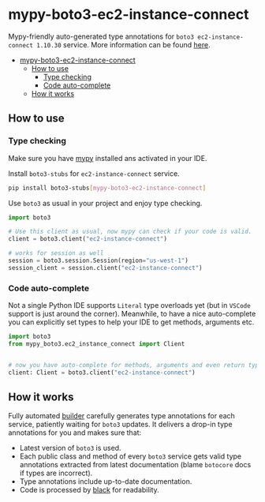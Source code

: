 # mypy-boto3-ec2-instance-connect

Mypy-friendly auto-generated type annotations for `boto3 ec2-instance-connect 1.10.30` service.
More information can be found [here](https://github.com/vemel/mypy_boto3).

- [mypy-boto3-ec2-instance-connect](#mypy-boto3-ec2-instance-connect)
  - [How to use](#how-to-use)
    - [Type checking](#type-checking)
    - [Code auto-complete](#code-auto-complete)
  - [How it works](#how-it-works)

## How to use

### Type checking

Make sure you have [mypy](https://github.com/python/mypy) installed ans activated in your IDE.

Install `boto3-stubs` for `ec2-instance-connect` service.

```bash
pip install boto3-stubs[mypy-boto3-ec2-instance-connect]
```

Use `boto3` as usual in your project and enjoy type checking.

```python
import boto3

# Use this client as usual, now mypy can check if your code is valid.
client = boto3.client("ec2-instance-connect")

# works for session as well
session = boto3.session.Session(region="us-west-1")
session_client = session.client("ec2-instance-connect")

```

### Code auto-complete

Not a single Python IDE supports `Literal` type overloads yet (but in `VSCode` support is just around the corner).
Meanwhile, to have a nice auto-complete you can explicitly set types to help your IDE to get methods, arguments etc.

```python
import boto3
from mypy_boto3.ec2_instance_connect import Client


# now you have auto-complete for methods, arguments and even return types
client: Client = boto3.client("ec2-instance-connect")
```

## How it works

Fully automated [builder](https://github.com/vemel/mypy_boto3) carefully generates
type annotations for each service, patiently waiting for `boto3` updates. It delivers
a drop-in type annotations for you and makes sure that:

- Latest version of `boto3` is used.
- Each public class and method of every `boto3` service gets valid type annotations
  extracted from latest documentation (blame `botocore` docs if types are incorrect).
- Type annotations include up-to-date documentation.
- Code is processed by [black](https://github.com/psf/black) for readability.